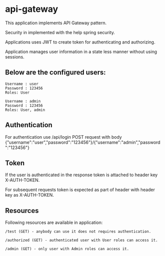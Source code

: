 # api-gateway

This application implements API Gateway pattern. 

Security in implemented with the help spring security. 

Applications uses JWT to create token for authenticating and authorizing.

Application manages user information in a state less manner without using sessions.

## Below are the configured users:

	Username : user
	Password : 123456
	Roles: User

	Username : admin
	Password : 123456
	Roles: User, admin

## Authentication

For authentication use /api/login POST request with body
	{"username":"user","password":"123456"}/{"username":"admin","password":"123456"}

## Token

If the user is authenticated in the response token is attached to header key X-AUTH-TOKEN.

For subsequent requests token is expected as part of header with header key as X-AUTH-TOKEN.

## Resources

Following resources are available in application:

	/test (GET) - anybody can use it does not requires authentication.

	/authorized (GET) - authenticated user with User roles can access it.

	/admin (GET) - only user with Admin roles can access it. 




